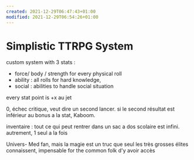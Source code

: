 ```yaml
---
created: 2021-12-29T06:47:43+01:00
modified: 2021-12-29T06:54:26+01:00
---
```


# Simplistic TTRPG System

custom system with 3 stats : 

- force/ body / strength for every physical roll 
- ability : all rolls for hard knowledge, 
- social : abilities to handle social situation

every stat point is +x au jet

0, échec critique, veut dire un second lancer. si le second résultat est inférieur au bonus a la stat, Kaboom.

inventaire : tout ce qui peut rentrer dans un sac a dos scolaire est infini. autrement, 1 seul a la fois

Univers- Med fan, mais la magie est un truc que seul les très grosses élites connaissent, impensable for the common folk d'y avoir accès
